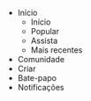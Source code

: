 - Início
  * Início
  * Popular
  * Assista
  * Mais recentes
- Comunidade
- Criar
- Bate-papo
- Notificações